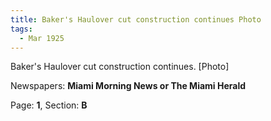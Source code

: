```yaml
---  
title: Baker's Haulover cut construction continues Photo  
tags:  
  - Mar 1925  
---  
```

  
Baker's Haulover cut construction continues. [Photo]  
  
Newspapers: **Miami Morning News or The Miami Herald**  
  
Page: **1**, Section: **B** 
